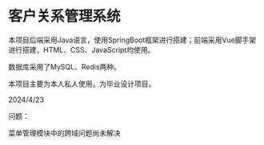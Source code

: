 # 客户关系管理系统
本项目后端采用Java语言，使用SpringBoot框架进行搭建；前端采用Vue脚手架进行搭建，HTML、CSS、JavaScript均使用。

数据库采用了MySQL、Redis两种。

本项目主要为本人私人使用，为毕业设计项目。

2024/4/23

问题：

菜单管理模块中的跨域问题尚未解决
